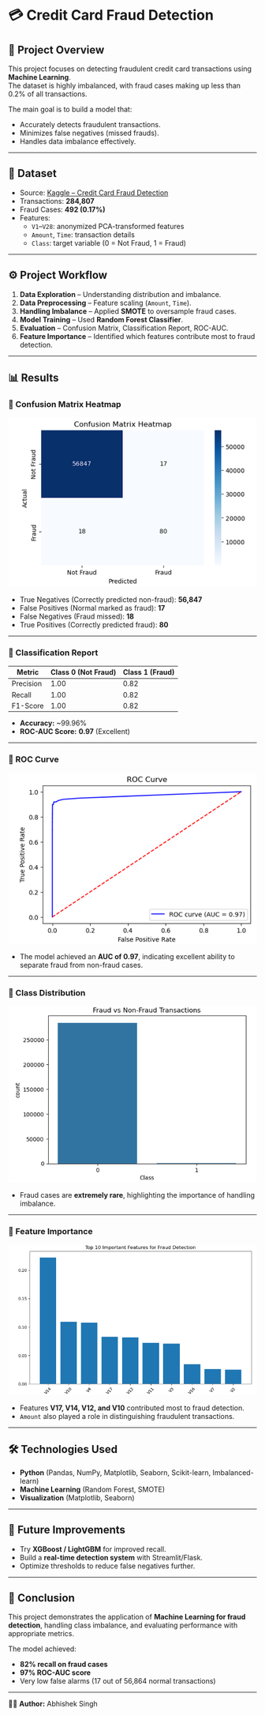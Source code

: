 # 💳 Credit Card Fraud Detection

## 📌 Project Overview
This project focuses on detecting fraudulent credit card transactions using **Machine Learning**.  
The dataset is highly imbalanced, with fraud cases making up less than 0.2% of all transactions.  

The main goal is to build a model that:
- Accurately detects fraudulent transactions.
- Minimizes false negatives (missed frauds).
- Handles data imbalance effectively.

---

## 📂 Dataset
- Source: [Kaggle – Credit Card Fraud Detection](https://www.kaggle.com/mlg-ulb/creditcardfraud)  
- Transactions: **284,807**  
- Fraud Cases: **492 (0.17%)**  
- Features:  
  - `V1`–`V28`: anonymized PCA-transformed features  
  - `Amount`, `Time`: transaction details  
  - `Class`: target variable (0 = Not Fraud, 1 = Fraud)  

---

## ⚙️ Project Workflow
1. **Data Exploration** – Understanding distribution and imbalance.  
2. **Data Preprocessing** – Feature scaling (`Amount`, `Time`).  
3. **Handling Imbalance** – Applied **SMOTE** to oversample fraud cases.  
4. **Model Training** – Used **Random Forest Classifier**.  
5. **Evaluation** – Confusion Matrix, Classification Report, ROC-AUC.  
6. **Feature Importance** – Identified which features contribute most to fraud detection.  

---

## 📊 Results

### 🔹 Confusion Matrix Heatmap
![Confusion Matrix](confusion_matrix.png)

- True Negatives (Correctly predicted non-fraud): **56,847**  
- False Positives (Normal marked as fraud): **17**  
- False Negatives (Fraud missed): **18**  
- True Positives (Correctly predicted fraud): **80**

---

### 🔹 Classification Report
| Metric      | Class 0 (Not Fraud) | Class 1 (Fraud) |
|-------------|---------------------|-----------------|
| Precision   | 1.00                | 0.82            |
| Recall      | 1.00                | 0.82            |
| F1-Score    | 1.00                | 0.82            |

- **Accuracy:** ~99.96%  
- **ROC-AUC Score:** **0.97** (Excellent)  

---

### 🔹 ROC Curve
![ROC Curve](roc_curve.png)

- The model achieved an **AUC of 0.97**, indicating excellent ability to separate fraud from non-fraud cases.  

---

### 🔹 Class Distribution
![Fraud Distribution](class_distribution.png)

- Fraud cases are **extremely rare**, highlighting the importance of handling imbalance.  

---

### 🔹 Feature Importance
![Feature Importance](feature_importance.png)

- Features **V17, V14, V12, and V10** contributed most to fraud detection.  
- `Amount` also played a role in distinguishing fraudulent transactions.  

---

## 🛠️ Technologies Used
- **Python** (Pandas, NumPy, Matplotlib, Seaborn, Scikit-learn, Imbalanced-learn)  
- **Machine Learning** (Random Forest, SMOTE)  
- **Visualization** (Matplotlib, Seaborn)  

---

## 🚀 Future Improvements
- Try **XGBoost / LightGBM** for improved recall.  
- Build a **real-time detection system** with Streamlit/Flask.  
- Optimize thresholds to reduce false negatives further.  

---

## 📢 Conclusion
This project demonstrates the application of **Machine Learning for fraud detection**, handling class imbalance, and evaluating performance with appropriate metrics.  

The model achieved:
- **82% recall on fraud cases**  
- **97% ROC-AUC score**  
- Very low false alarms (17 out of 56,864 normal transactions)  

---

👨‍💻 **Author:** Abhishek Singh  

